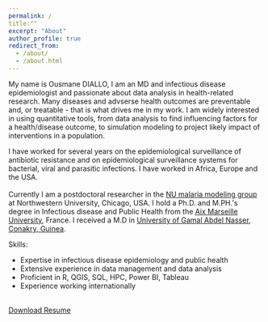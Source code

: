 ```yaml
---
permalink: /
title:""
excerpt: "About"
author_profile: true
redirect_from: 
  - /about/
  - /about.html
---
```


My name is Ousmane DIALLO, I am an MD and infectious disease epidemiologist and passionate about data analysis in health-related research.
Many diseases and advserse health outcomes are preventable and, or treatable - that is what drives me in my work. 
I am widely interested in using quantitative tools, from data analysis to find influencing factors for a health/disease outcome, 
to simulation modeling to project likely impact of interventions in a population. 
<br/>

I have worked for several years on the epidemiological surveillance of antibiotic resistance and on epidemiological surveillance systems for bacterial, viral and parasitic infections. I have worked in Africa, Europe and the USA.<br/>
<br/>
Currently I am a postdoctoral researcher in the [NU malaria modeling group](https://www.numalariamodeling.org/) at Northwestern University, Chicago, USA. 
I hold a Ph.D. and M.PH.'s degree in Infectious disease and Public Health from the [Aix Marseille University](https://www.univ-amu.fr/), France.
I received a M.D in [University of Gamal Abdel Nasser, Conakry, Guinea](https://uganc.edu.gn/). 
<br/>

Skills:
- Expertise in infectious disease epidemiology and public health
- Extensive experience in data management and data analysis
- Proficient in R, QGIS, SQL, HPC, Power BI, Tableau 
- Experience working internationally
<br/><br/>

<a href="/Ousmane_DIALLO_CV_FSMformat_December.docx" download>Download Resume</a>

